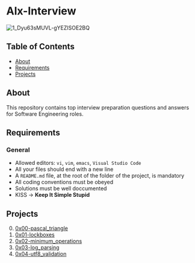 # Alx-Interview
![1_Dyu63sMUVL-gYEZISOE2BQ](https://github.com/samuelselasi/alx-interview/assets/85158665/6f0adc56-4a58-4760-a4c5-e12f64829627)

## Table of Contents

* [About](#about)
* [Requirements](#requirements)
* [Projects](#projects)

## About
This repository contains top interview preparation questions and answers for Software Engineering roles.

## Requirements
### General
* Allowed editors: `vi`, `vim`, `emacs`, `Visual Studio Code`
* All your files should end with a new line
* A `README.md` file, at the root of the folder of the project, is mandatory
* All coding conventions must be obeyed
* Solutions must be well doccumented
* KISS -> **Keep It Simple Stupid**

## Projects

0. [0x00-pascal_triangle](./0x00-pascal_triangle)
1. [0x01-lockboxes](./0x01-lockboxes)
2. [0x02-minimum_operations](./0x02-minimum_operations)
3. [0x03-log_parsing](./0x03-log_parsing)
4. [0x04-utf8_validation](./0x04-utf8_validation)
